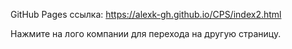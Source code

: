 GitHub Pages ссылка:
https://alexk-gh.github.io/CPS/index2.html

Нажмите на лого компании для перехода на другую страницу.
